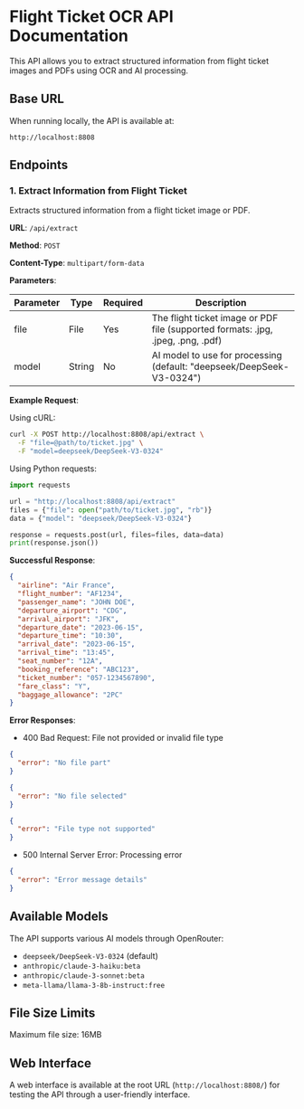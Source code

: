 # Flight Ticket OCR API Documentation

This API allows you to extract structured information from flight ticket images and PDFs using OCR and AI processing.

## Base URL

When running locally, the API is available at:
```
http://localhost:8808
```

## Endpoints

### 1. Extract Information from Flight Ticket

Extracts structured information from a flight ticket image or PDF.

**URL**: `/api/extract`

**Method**: `POST`

**Content-Type**: `multipart/form-data`

**Parameters**:

| Parameter | Type   | Required | Description                                                                                |
|-----------|--------|----------|--------------------------------------------------------------------------------------------|
| file      | File   | Yes      | The flight ticket image or PDF file (supported formats: .jpg, .jpeg, .png, .pdf)           |
| model     | String | No       | AI model to use for processing (default: "deepseek/DeepSeek-V3-0324")            |

**Example Request**:

Using cURL:
```bash
curl -X POST http://localhost:8808/api/extract \
  -F "file=@path/to/ticket.jpg" \
  -F "model=deepseek/DeepSeek-V3-0324"
```

Using Python requests:
```python
import requests

url = "http://localhost:8808/api/extract"
files = {"file": open("path/to/ticket.jpg", "rb")}
data = {"model": "deepseek/DeepSeek-V3-0324"}

response = requests.post(url, files=files, data=data)
print(response.json())
```

**Successful Response**:

```json
{
  "airline": "Air France",
  "flight_number": "AF1234",
  "passenger_name": "JOHN DOE",
  "departure_airport": "CDG",
  "arrival_airport": "JFK",
  "departure_date": "2023-06-15",
  "departure_time": "10:30",
  "arrival_date": "2023-06-15",
  "arrival_time": "13:45",
  "seat_number": "12A",
  "booking_reference": "ABC123",
  "ticket_number": "057-1234567890",
  "fare_class": "Y",
  "baggage_allowance": "2PC"
}
```

**Error Responses**:

- 400 Bad Request: File not provided or invalid file type
```json
{
  "error": "No file part"
}
```
```json
{
  "error": "No file selected"
}
```
```json
{
  "error": "File type not supported"
}
```

- 500 Internal Server Error: Processing error
```json
{
  "error": "Error message details"
}
```

## Available Models

The API supports various AI models through OpenRouter:

- `deepseek/DeepSeek-V3-0324` (default)
- `anthropic/claude-3-haiku:beta`
- `anthropic/claude-3-sonnet:beta`
- `meta-llama/llama-3-8b-instruct:free`

## File Size Limits

Maximum file size: 16MB

## Web Interface

A web interface is available at the root URL (`http://localhost:8808/`) for testing the API through a user-friendly interface.